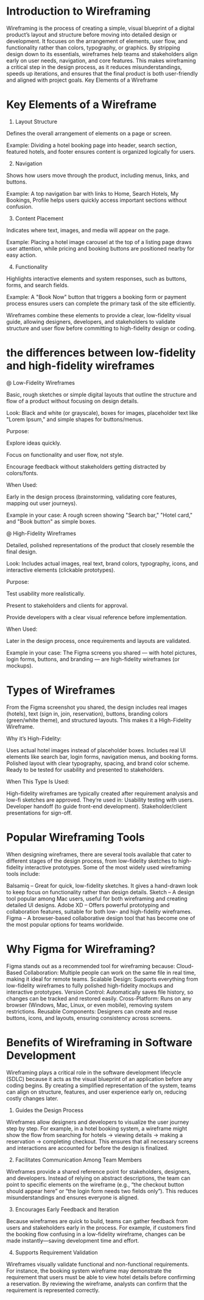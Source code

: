 # Introduction to Wireframing

Wireframing is the process of creating a simple, visual blueprint of a digital product’s layout and structure before moving into detailed design or development. It focuses on the arrangement of elements, user flow, and functionality rather than colors, typography, or graphics. By stripping design down to its essentials, wireframes help teams and stakeholders align early on user needs, navigation, and core features. This makes wireframing a critical step in the design process, as it reduces misunderstandings, speeds up iterations, and ensures that the final product is both user-friendly and aligned with project goals.
Key Elements of a Wireframe

# Key Elements of a Wireframe
1. Layout Structure

Defines the overall arrangement of elements on a page or screen.

Example: Dividing a hotel booking page into header, search section, featured hotels, and footer ensures content is organized logically for users.

2. Navigation

Shows how users move through the product, including menus, links, and buttons.

Example: A top navigation bar with links to Home, Search Hotels, My Bookings, Profile helps users quickly access important sections without confusion.

3. Content Placement

Indicates where text, images, and media will appear on the page.

Example: Placing a hotel image carousel at the top of a listing page draws user attention, while pricing and booking buttons are positioned nearby for easy action.

4. Functionality

Highlights interactive elements and system responses, such as buttons, forms, and search fields.

Example: A "Book Now" button that triggers a booking form or payment process ensures users can complete the primary task of the site efficiently.

Wireframes combine these elements to provide a clear, low-fidelity visual guide, allowing designers, developers, and stakeholders to validate structure and user flow before committing to high-fidelity design or coding.

# the differences between low-fidelity and high-fidelity wireframes

@ Low-Fidelity Wireframes

 Basic, rough sketches or simple digital layouts that outline the structure and flow of a product without focusing on design details.

Look: Black and white (or grayscale), boxes for images, placeholder text like "Lorem Ipsum," and simple shapes for buttons/menus.

Purpose:

Explore ideas quickly.

Focus on functionality and user flow, not style.

Encourage feedback without stakeholders getting distracted by colors/fonts.

When Used:

Early in the design process (brainstorming, validating core features, mapping out user journeys).

Example in your case: A rough screen showing "Search bar," "Hotel card," and "Book button" as simple boxes.

@ High-Fidelity Wireframes

Detailed, polished representations of the product that closely resemble the final design.

Look: Includes actual images, real text, brand colors, typography, icons, and interactive elements (clickable prototypes).

Purpose:

Test usability more realistically.

Present to stakeholders and clients for approval.

Provide developers with a clear visual reference before implementation.

When Used:

Later in the design process, once requirements and layouts are validated.

Example in your case: The Figma screens you shared — with hotel pictures, login forms, buttons, and branding — are high-fidelity wireframes (or mockups).
# Types of Wireframes

From the Figma screenshot you shared, the design includes real images (hotels), text (sign in, join, reservation), buttons, branding colors (green/white theme), and structured layouts. This makes it a High-Fidelity Wireframe.

Why it’s High-Fidelity:

Uses actual hotel images instead of placeholder boxes.
Includes real UI elements like search bar, login forms, navigation menus, and booking forms.
Polished layout with clear typography, spacing, and brand color scheme.
Ready to be tested for usability and presented to stakeholders.

When This Type Is Used:

High-fidelity wireframes are typically created after requirement analysis and low-fi sketches are approved. They’re used in:
Usability testing with users.
Developer handoff (to guide front-end development).
Stakeholder/client presentations for sign-off.

# Popular Wireframing Tools

When designing wireframes, there are several tools available that cater to different stages of the design process, from low-fidelity sketches to high-fidelity interactive prototypes. Some of the most widely used wireframing tools include:

Balsamiq – Great for quick, low-fidelity sketches. It gives a hand-drawn look to keep focus on functionality rather than design details.
Sketch – A design tool popular among Mac users, useful for both wireframing and creating detailed UI designs.
Adobe XD – Offers powerful prototyping and collaboration features, suitable for both low- and high-fidelity wireframes.
Figma – A browser-based collaborative design tool that has become one of the most popular options for teams worldwide.
# Why Figma for Wireframing?

Figma stands out as a recommended tool for wireframing because:
 Cloud-Based Collaboration: Multiple people can work on the same file in real time, making it ideal for remote teams.
 Scalable Design: Supports everything from low-fidelity wireframes to fully polished high-fidelity mockups and interactive prototypes.
 Version Control: Automatically saves file history, so changes can be tracked and restored easily.
 Cross-Platform: Runs on any browser (Windows, Mac, Linux, or even mobile), removing system restrictions.
 Reusable Components: Designers can create and reuse buttons, icons, and layouts, ensuring consistency across screens.

 # Benefits of Wireframing in Software Development

Wireframing plays a critical role in the software development lifecycle (SDLC) because it acts as the visual blueprint of an application before any coding begins. By creating a simplified representation of the system, teams can align on structure, features, and user experience early on, reducing costly changes later.

1. Guides the Design Process

Wireframes allow designers and developers to visualize the user journey step by step. For example, in a hotel booking system, a wireframe might show the flow from searching for hotels → viewing details → making a reservation → completing checkout. This ensures that all necessary screens and interactions are accounted for before the design is finalized.

2. Facilitates Communication Among Team Members

Wireframes provide a shared reference point for stakeholders, designers, and developers. Instead of relying on abstract descriptions, the team can point to specific elements on the wireframe (e.g., “the checkout button should appear here” or “the login form needs two fields only”). This reduces misunderstandings and ensures everyone is aligned.

3. Encourages Early Feedback and Iteration

Because wireframes are quick to build, teams can gather feedback from users and stakeholders early in the process. For example, if customers find the booking flow confusing in a low-fidelity wireframe, changes can be made instantly—saving development time and effort.

4. Supports Requirement Validation

Wireframes visually validate functional and non-functional requirements. For instance, the booking system wireframe may demonstrate the requirement that users must be able to view hotel details before confirming a reservation. By reviewing the wireframe, analysts can confirm that the requirement is represented correctly.

